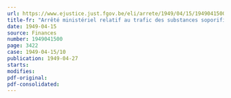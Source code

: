 ```yaml
---
url: https://www.ejustice.just.fgov.be/eli/arrete/1949/04/15/1949041500/justel
title-fr: "Arrêté ministériel relatif au trafic des substances soporifiques et stupéfiantes"
date: 1949-04-15
source: Finances
number: 1949041500
page: 3422
case: 1949-04-15/10
publication: 1949-04-27
starts:
modifies:
pdf-original:
pdf-consolidated:
---
```



